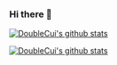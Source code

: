 ### Hi there 👋

<!--
**cuijianzhi/cuijianzhi** is a ✨ _special_ ✨ repository because its `README.md` (this file) appears on your GitHub profile.

Here are some ideas to get you started:

- 🔭 I’m currently working on ...
- 🌱 I’m currently learning ...
- 👯 I’m looking to collaborate on ...
- 🤔 I’m looking for help with ...
- 💬 Ask me about ...
- 📫 How to reach me: ...
- 😄 Pronouns: ...
- ⚡ Fun fact: ...
-->

[![DoubleCui's github stats](https://github-readme-stats.vercel.app/api?username=cuijianzhi&show_icons=true&theme=radical&bg_color=30,e96443,904e95&title_color=fff&text_color=fff)](https://github.com/cuijianzhi)

[![DoubleCui's github stats](https://github-readme-stats.vercel.app/api/top-langs?username=cuijianzhi&show_icons=true&theme=gruvbox)](https://github.com/cuijianzhi)
